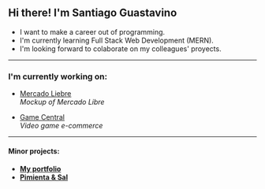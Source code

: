 <h2>Hi there! I'm Santiago Guastavino</h2>

- I want to make a career out of programming.  
- I'm currently learning Full Stack Web Development (MERN).  
- I'm looking forward to colaborate on my colleagues' proyects.  

---

<h3>I'm currently working on:</h3>  

- [Mercado Liebre](https://github.com/santiagoGuastavino/mercadoLiebre)  
*Mockup of Mercado Libre*  

- [Game Central](https://github.com/matiasncocco/grupo_6_GameCentral)  
*Video game e-commerce*   

---

<h4>Minor projects:<h4>

- [My portfolio](https://github.com/santiagoGuastavino/my-portfolio)  
- [Pimienta & Sal](https://github.com/santiagoGuastavino/pimienta-y-sal)  